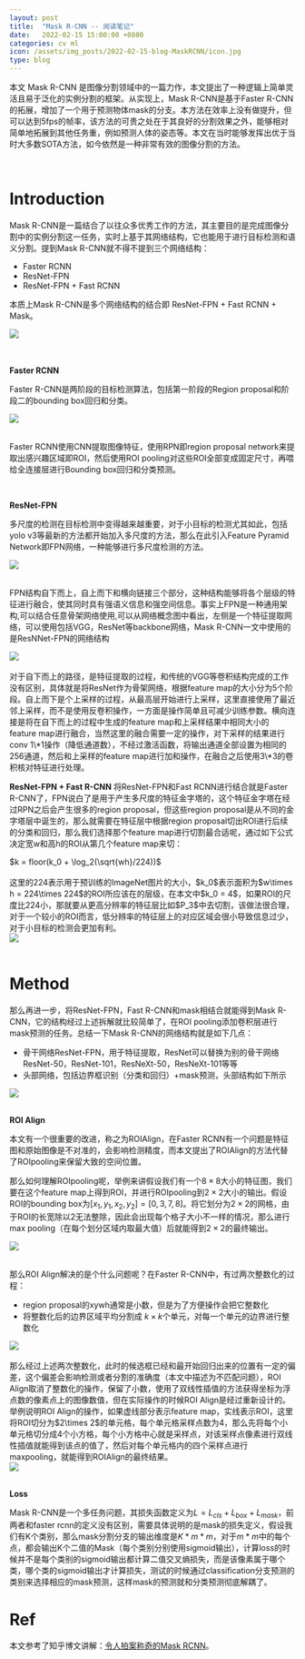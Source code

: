 ```yaml
---
layout: post
title:  "Mask R-CNN -- 阅读笔记"
date:   2022-02-15 15:00:00 +0800
categories: cv ml
icon: /assets/img_posts/2022-02-15-blog-MaskRCNN/icon.jpg
type: blog
---
```

本文 Mask R-CNN 是图像分割领域中的一篇力作，本文提出了一种逻辑上简单灵活且易于泛化的实例分割的框架。从实现上，Mask R-CNN是基于Faster R-CNN的拓展，增加了一个用于预测物体mask的分支。本方法在效率上没有做提升，但可以达到5fps的帧率，该方法的可贵之处在于其良好的分割效果之外，能够相对简单地拓展到其他任务重，例如预测人体的姿态等。本文在当时能够发挥出优于当时大多数SOTA方法，如今依然是一种非常有效的图像分割的方法。

<br>

# Introduction
Mask R-CNN是一篇结合了以往众多优秀工作的方法，其主要目的是完成图像分割中的实例分割这一任务，实时上基于其网络结构，它也能用于进行目标检测和语义分割。提到Mask R-CNN就不得不提到三个网络结构：
* Faster RCNN
* ResNet-FPN
* ResNet-FPN + Fast RCNN

本质上Mask R-CNN是多个网络结构的结合即 ResNet-FPN + Fast RCNN + Mask。
<div class="home">
  <img class="image-item" src="/assets/img_posts/2022-02-15-blog-MaskRCNN/fig6.jpg">
</div>
<br>

<br>

**Faster RCNN**

Faster R-CNN是两阶段的目标检测算法，包括第一阶段的Region proposal和阶段二的bounding box回归和分类。
<div class="home">
  <img class="image-item" src="/assets/img_posts/2022-02-15-blog-MaskRCNN/fig2.jpg">
</div>
<br>

Faster RCNN使用CNN提取图像特征，使用RPN即region proposal network来提取出感兴趣区域即ROI，然后使用ROI pooling对这些ROI全部变成固定尺寸，再喂给全连接层进行Bounding box回归和分类预测。

<br>

**ResNet-FPN**

多尺度的检测在目标检测中变得越来越重要，对于小目标的检测尤其如此，包括yolo v3等最新的方法都开始加入多尺度的方法，那么在此引入Feature Pyramid Network即FPN网络，一种能够进行多尺度检测的方法。
<div class="home">
  <img class="image-item" src="/assets/img_posts/2022-02-15-blog-MaskRCNN/fig3.jpg">
</div>
<br>

FPN结构自下而上，自上而下和横向链接三个部分，这种结构能够将各个层级的特征进行融合，使其同时具有强语义信息和强空间信息。事实上FPN是一种通用架构,可以结合任意骨架网络使用,可以从网络概念图中看出，左侧是一个特征提取网络，可以使用包括VGG，ResNet等backbone网络，Mask R-CNN一文中使用的是ResNNet-FPN的网络结构
<div class="home">
  <img class="image-item" src="/assets/img_posts/2022-02-15-blog-MaskRCNN/fig4.jpg">
</div>
<br>
对于自下而上的路径，是特征提取的过程，和传统的VGG等卷积结构完成的工作没有区别，具体就是将ResNet作为骨架网络，根据feature map的大小分为5个阶段。自上而下是个上采样的过程，从最高层开始进行上采样，这里直接使用了最近邻上采样，而不是使用反卷积操作，一方面是操作简单且可减少训练参数。横向连接是将在自下而上的过程中生成的feature map和上采样结果中相同大小的feature map进行融合，当然这里的融合需要一定的操作，对下采样的结果进行 conv 1\*1操作（降低通道数），不经过激活函数，将输出通道全部设置为相同的256通道，然后和上采样的feature map进行加和操作，在融合之后使用3\*3的卷积核对特征进行处理。

<br>

**ResNet-FPN + Fast R-CNN**
将ResNet-FPN和Fast RCNN进行结合就是Faster R-CNN了，FPN说白了是用于产生多尺度的特征金字塔的，这个特征金字塔在经过RPN之后会产生很多的region proposal，但这些region proposal是从不同的金字塔层中诞生的，那么就需要在特征层中根据region proposal切出ROI进行后续的分类和回归，那么我们选择那个feature map进行切割最合适呢，通过如下公式决定宽w和高h的ROI从第几个feature map来切：
<div class="equation">
$k = floor(k_0 + \log_2(\sqrt{wh}/224))$
</div>
<br>
这里的224表示用于预训练的ImageNet图片的大小，$k_0$表示面积为$w\times h = 224\times 224$的ROI所应该在的层级，在本文中$k_0 = 4$，如果ROI的尺度比224小，那就要从更高分辨率的特征层比如$P_3$中去切割，该做法很合理，对于一个较小的ROI而言，低分辨率的特征层上的对应区域会很小导致信息过少，对于小目标的检测会更加有利。
<div class="home">
  <img class="image-item" src="/assets/img_posts/2022-02-15-blog-MaskRCNN/fig5.jpg">
</div>
<br>

# Method
那么再进一步，将ResNet-FPN，Fast R-CNN和mask相结合就能得到Mask R-CNN，它的结构经过上述拆解就比较简单了，在ROI pooling添加卷积层进行mask预测的任务。总结一下Mask R-CNN的网络结构就是如下几点：
* 骨干网络ResNet-FPN，用于特征提取，ResNet可以替换为别的骨干网络 ResNet-50，ResNet-101，ResNeXt-50，ResNeXt-101等等
* 头部网络，包括边界框识别（分类和回归）+mask预测，头部结构如下所示
<div class="home">
  <img class="image-item" src="/assets/img_posts/2022-02-15-blog-MaskRCNN/fig7.jpg">
</div>
<br>

**ROI Align**

本文有一个很重要的改进，称之为ROIAlign，在Faster RCNN有一个问题是特征图和原始图像是不对准的，会影响检测精度，而本文提出了ROIAlign的方法代替了ROIpooling来保留大致的空间位置。

那么如何理解ROIpooling呢，举例来讲假设我们有一个$8\times 8$大小的特征图，我们要在这个feature map上得到ROI，并进行ROIpooling到$2\times2$大小的输出。假设ROI的bounding box为$[x_1, y_1, x_2, y_2] = [0, 3, 7, 8]$。将它划分为$2\times 2$的网格，由于ROI的长宽除以2无法整除，因此会出现每个格子大小不一样的情况，那么进行max pooling（在每个划分区域内取最大值）后就能得到$2\times 2$的最终输出。
<div class="home">
  <img class="image-item" src="/assets/img_posts/2022-02-15-blog-MaskRCNN/fig8.jpg">
</div>
<br>

那么ROI Align解决的是个什么问题呢？在Faster R-CNN中，有过两次整数化的过程：
* region proposal的xywh通常是小数，但是为了方便操作会把它整数化
* 将整数化后的边界区域平均分割成 $k\times k$个单元，对每一个单元的边界进行整数化

<div class="home">
  <img class="image-item" src="/assets/img_posts/2022-02-15-blog-MaskRCNN/fig9.jpg">
</div>
<br>
那么经过上述两次整数化，此时的候选框已经和最开始回归出来的位置有一定的偏差，这个偏差会影响检测或者分割的准确度（本文中描述为不匹配问题），ROI Align取消了整数化的操作，保留了小数，使用了双线性插值的方法获得坐标为浮点数的像素点上的图像数值，但在实际操作的时候ROI Align是经过重新设计的。举例说明ROI Align的操作，如果虚线部分表示feature map，实线表示ROI，这里将ROI切分为$2\times 2$的单元格，每个单元格采样点数为4，那么先将每个小单元格切分成4个小方格，每个小方格中心就是采样点，对该采样点像素进行双线性插值就能得到该点的值了，然后对每个单元格内的四个采样点进行maxpooling，就能得到ROIAlign的最终结果。
<div class="home">
  <img class="image-item" src="/assets/img_posts/2022-02-15-blog-MaskRCNN/fig10.jpg">
</div>
<br>

**Loss**

Mask R-CNN是一个多任务问题，其损失函数定义为$L = L_{cls} + L_{box} + L_{mask}$，前两者和faster rcnn的定义没有区别，需要具体说明的是mask的损失定义，假设我们有K个类别，那么mask分割分支的输出维度是$K*m*m$，对于$m*m$中的每个点，都会输出K个二值的Mask（每个类别分别使用sigmoid输出），计算loss的时候并不是每个类别的sigmoid输出都计算二值交叉熵损失，而是该像素属于哪个类，哪个类的sigmoid输出才计算损失，测试的时候通过classification分支预测的类别来选择相应的mask预测，这样mask的预测就和分类预测彻底解耦了。

# Ref
本文参考了知乎博文讲解：[令人拍案称奇的Mask RCNN](https://zhuanlan.zhihu.com/p/37998710)。
